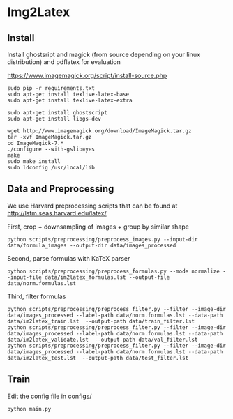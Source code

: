 # Img2Latex

## Install

Install ghostsript and magick (from source depending on your linux distribution) and pdflatex for evaluation

https://www.imagemagick.org/script/install-source.php


```
sudo pip -r requirements.txt
sudo apt-get install texlive-latex-base
sudo apt-get install texlive-latex-extra

sudo apt-get install ghostscript
sudo apt-get install libgs-dev

wget http://www.imagemagick.org/download/ImageMagick.tar.gz
tar -xvf ImageMagick.tar.gz
cd ImageMagick-7.*
./configure --with-gslib=yes 
make
sudo make install
sudo ldconfig /usr/local/lib
```


## Data and Preprocessing

We use Harvard preprocessing scripts that can be found at http://lstm.seas.harvard.edu/latex/

First, crop + downsampling of images + group by similar shape


```
python scripts/preprocessing/preprocess_images.py --input-dir data/formula_images --output-dir data/images_processed
```

Second, parse formulas with KaTeX parser

```
python scripts/preprocessing/preprocess_formulas.py --mode normalize --input-file data/im2latex_formulas.lst --output-file data/norm.formulas.lst
```

Third, filter formulas

```
python scripts/preprocessing/preprocess_filter.py --filter --image-dir data/images_processed --label-path data/norm.formulas.lst --data-path data/im2latex_train.lst  --output-path data/train_filter.lst
python scripts/preprocessing/preprocess_filter.py --filter --image-dir data/images_processed --label-path data/norm.formulas.lst --data-path data/im2latex_validate.lst  --output-path data/val_filter.lst
python scripts/preprocessing/preprocess_filter.py --filter --image-dir data/images_processed --label-path data/norm.formulas.lst --data-path data/im2latex_test.lst  --output-path data/test_filter.lst
```


## Train

Edit the config file in configs/

```
python main.py
```